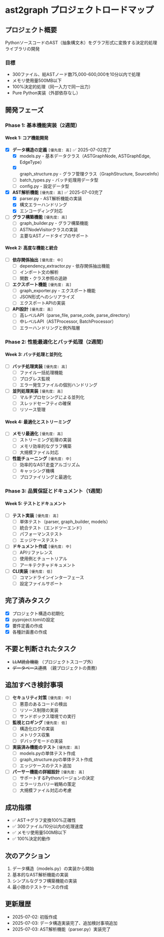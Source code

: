 # ast2graph プロジェクトロードマップ

## プロジェクト概要
PythonソースコードのAST（抽象構文木）をグラフ形式に変換する決定的処理ライブラリの開発

### 目標
- 300ファイル、総ASTノード数75,000-600,000を10分以内で処理
- メモリ使用量500MB以下
- 100%決定的処理（同一入力で同一出力）
- Pure Python実装（外部依存なし）

## 開発フェーズ

### Phase 1: 基本機能実装（2週間）

#### Week 1: コア機能開発
- [x] **データ構造の定義** `[優先度: 高]` ✅ 2025-07-02完了
  - [x] models.py - 基本データクラス（ASTGraphNode, ASTGraphEdge, EdgeType）
  - [x] graph_structure.py - グラフ管理クラス（GraphStructure, SourceInfo）
  - [ ] batch_types.py - バッチ処理用データ型
  - [ ] config.py - 設定データ型

- [x] **AST解析機能** `[優先度: 高]` ✅ 2025-07-03完了
  - [x] parser.py - AST解析機能の実装
  - [x] 構文エラーハンドリング
  - [x] エンコーディング対応

- [ ] **グラフ構築機能** `[優先度: 高]`
  - [ ] graph_builder.py - グラフ構築機能
  - [ ] ASTNodeVisitorクラスの実装
  - [ ] 主要なASTノードタイプのサポート

#### Week 2: 高度な機能と統合
- [ ] **依存関係抽出** `[優先度: 中]`
  - [ ] dependency_extractor.py - 依存関係抽出機能
  - [ ] インポート文の解析
  - [ ] 関数・クラス参照の追跡

- [ ] **エクスポート機能** `[優先度: 高]`
  - [ ] graph_exporter.py - エクスポート機能
  - [ ] JSON形式へのシリアライズ
  - [ ] エクスポートAPIの実装

- [ ] **API設計** `[優先度: 高]`
  - [ ] 高レベルAPI（parse_file, parse_code, parse_directory）
  - [ ] 中レベルAPI（ASTProcessor, BatchProcessor）
  - [ ] エラーハンドリングと例外階層

### Phase 2: 性能最適化とバッチ処理（2週間）

#### Week 3: バッチ処理と並列化
- [ ] **バッチ処理実装** `[優先度: 高]`
  - [ ] ファイル一括処理機能
  - [ ] プログレス監視
  - [ ] エラー発生ファイルの個別ハンドリング

- [ ] **並列処理実装** `[優先度: 高]`
  - [ ] マルチプロセシングによる並列化
  - [ ] スレッドセーフティの確保
  - [ ] リソース管理

#### Week 4: 最適化とストリーミング
- [ ] **メモリ最適化** `[優先度: 高]`
  - [ ] ストリーミング処理の実装
  - [ ] メモリ効率的なグラフ構築
  - [ ] 大規模ファイル対応

- [ ] **性能チューニング** `[優先度: 中]`
  - [ ] 効率的なAST走査アルゴリズム
  - [ ] キャッシング機構
  - [ ] プロファイリングと最適化

### Phase 3: 品質保証とドキュメント（1週間）

#### Week 5: テストとドキュメント
- [ ] **テスト実装** `[優先度: 高]`
  - [ ] 単体テスト（parser, graph_builder, models）
  - [ ] 統合テスト（エンドツーエンド）
  - [ ] パフォーマンステスト
  - [ ] エッジケーステスト

- [ ] **ドキュメント作成** `[優先度: 中]`
  - [ ] APIリファレンス
  - [ ] 使用例とチュートリアル
  - [ ] アーキテクチャドキュメント

- [ ] **CLI実装** `[優先度: 低]`
  - [ ] コマンドラインインターフェース
  - [ ] 設定ファイルサポート

## 完了済みタスク
- [x] プロジェクト構造の初期化
- [x] pyproject.tomlの設定
- [x] 要件定義の作成
- [x] 各種計画書の作成

## 不要と判断されたタスク
- ~~LLM統合機能~~ （プロジェクトスコープ外）
- ~~データベース連携~~ （親プロジェクトの責務）

## 追加すべき検討事項
- [ ] **セキュリティ対策** `[優先度: 中]`
  - [ ] 悪意のあるコードの検出
  - [ ] リソース制限の実装
  - [ ] サンドボックス環境での実行

- [ ] **監視とロギング** `[優先度: 低]`
  - [ ] 構造化ログの実装
  - [ ] メトリクス収集
  - [ ] デバッグモードの実装

- [ ] **実装済み機能のテスト** `[優先度: 高]`
  - [ ] models.pyの単体テスト作成
  - [ ] graph_structure.pyの単体テスト作成
  - [ ] エッジケースのテスト追加

- [ ] **パーサー機能の詳細設計** `[優先度: 高]`
  - [ ] サポートするPythonバージョンの決定
  - [ ] エラーリカバリー戦略の策定
  - [ ] 大規模ファイル対応の考慮

## 成功指標
- ✅ AST→グラフ変換100%正確性
- ✅ 300ファイル/10分以内の処理速度
- ✅ メモリ使用量500MB以下
- ✅ 100%決定的動作

## 次のアクション
1. データ構造（models.py）の実装から開始
2. 基本的なAST解析機能の実装
3. シンプルなグラフ構築機能の実装
4. 最小限のテストケースの作成

## 更新履歴
- 2025-07-02: 初版作成
- 2025-07-03: データ構造実装完了、追加検討事項追加
- 2025-07-03: AST解析機能（parser.py）実装完了
